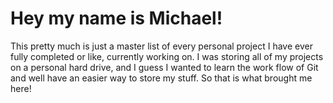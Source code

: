 # Hey my name is Michael!

This pretty much is just a master list of every personal project I have ever fully completed or like, currently working on.
I was storing all of my projects on a personal hard drive, and I guess I wanted to learn the work flow of Git and well have an easier way to store my stuff.
So that is what brought me here!